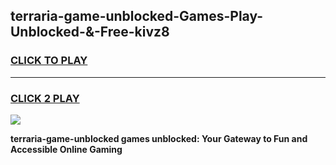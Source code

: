 
## terraria-game-unblocked-Games-Play-Unblocked-&-Free-kivz8
<h3>
<a href="https://premium76.site?title=terraria-game-unblocked&ref=24A">CLICK TO PLAY</a></h3>
<hr>

<h3>
<a href="https://premium76.site?title=terraria-game-unblocked&ref=24A">CLICK 2 PLAY</a>
  
</h3>

<a href="https://premium76.site?title=terraria-game-unblocked&ref=24A"><img src="https://clearcache.store/games.png"></a>


**terraria-game-unblocked games unblocked: Your Gateway to Fun and Accessible Online Gaming**
